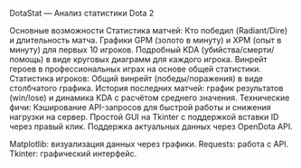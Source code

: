 DotaStat — Анализ статистики Dota 2


Основные возможности
Статистика матчей:
Кто победил (Radiant/Dire) и длительность матча.
Графики GPM (золото в минуту) и XPM (опыт в минуту) для первых 10 игроков.
Подробный KDA (убийства/смерти/помощь) в виде круговых диаграмм для каждого игрока.
Винрейт героев в профессиональных играх на основе общей статистики.
Статистика игроков:
Общий винрейт (победы/поражения) в виде столбчатого графика.
История последних матчей: график результатов (win/lose) и динамика KDA с расчётом среднего значения.
Технические фичи:
Кэширование API-запросов для быстрой работы и снижения нагрузки на сервер.
Простой GUI на Tkinter с поддержкой вставки ID через правый клик.
Поддержка актуальных данных через OpenDota API.

Matplotlib: визуализация данных через графики.
Requests: работа с API.
Tkinter: графический интерфейс.
